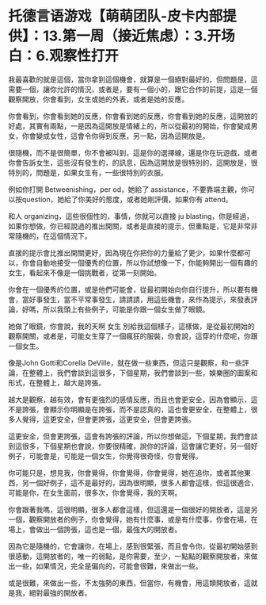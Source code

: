 # 托德言语游戏【萌萌团队-皮卡内部提供】：13.第一周（接近焦虑）：3.开场白：6.观察性打开

我最喜歡的就是這個，當你拿到這個機會，就算是一個絕對最好的，但問題是，這需要一個，讓你允許的情況，或者是，要有一個小的，跟它合作的前提，這是一個觀察開放，你會看到，女生或她的外表，或者是她的反應。

你會看到，你會看到她的反應，你會看到她的反應，你會看到她的反應，這開放的好處，其實有兩點，一是因為這開放是情緒上的，所以從最初的開始，你會變成男女，你會變成女性，這會令你得到反應，另一點，因為這開放是。

很隨機，而不是很簡單，你不會被叫到，這是你的選擇線，還是你在玩遊戲，或者你會告訴女生，這些沒有發生的，的訊息，因為這開放是很特別的，這開放是，很特別的，問題是，如果女生有，一些很特別的衣服。

例如你打開 Betweenishing，per od，她給了 assistance，不要靠端主觀，你可以按question，她給了你美好的態度，或者她剛評價，如果你有 attend。

和人 organizing，這些很個性的，事情，你就可以直接 ju blasting，你是經過，如果你想做，你已經說過的推出開關，或者是直接的提示，但重點是，它是非常非常隨機的，在這個情況下。

直接的提示會比推出開關更好，因為現在你把你的力量給了更少，如果什麼都可以，你會自動地接受一個優秀的位置，所以你試想像一下，你能夠開出一個有趣的女生，看起來不像是一個挑戰者，從第一刻開始。

你會在一個優秀的位置，或是他們可能會，從最初開始向你自行提升，所以要有機會，當好事發生，當不平常事發生，請請請，用這些機會，來作為提示，來發表評論，好嗎，所以我頭上有些例子，可能是你跟一個女生做了眼鏡。

她做了眼鏡，你會說，我的天啊 女生 別給我這個樣子，這樣做，是從最初開始的觀察開關，或者是，可能女生穿了一個瘋狂的服裝，你會說，這穿的什麼呢，你跟一個女生。

像是John Gotti和Corella DeVille，就在做一些東西，但這只是觀察，和一些評論，在整體上，我們會談到這很多，下個星期，我們會談到一些，娛樂圈的圖案和形式，在整體上，越大是誇張。

越大是觀察，越有效，會有更強烈的感情反應，而且也會更安全，因為會顯示，這不是誇張，會顯示你明顯是在誇張，而不是認真的，這也會更安全，在整體上，很多人覺得，這更安全，但會更誇張，這更安全，但會更誇張。

這更安全，但會更誇張，這會有誇張的評論，所以你想做這，下個星期，我們會談到這很多，下個星期也會說，你要很精確，說你的評論，這會讓它更好，另一個好例子，可能會是，可能是一個女生，你覺得很奇怪，你會覺得。

你可能只是，想見我，你會覺得，你會覺得，你會覺得，她在追你，或者其他東西，另一個好例子，這不是最好的，因為很明顯，很多人都會這樣，但這很適合，可能是你，在女生面前，很多次，你會覺得，我的天啊。

你會跟著我嗎，這很明顯，很多人都會這樣，但這還是一個很好的開放者，這是另一個，觀察開放者的例子，你會覺得，她有什麼事，或是有什麼事，你會在場，在場上，會做出一個誇張，這也是一個，最強大的開放者。

因為它是隨機的，它會讓你，在場上，感到很緊張，而且會令你，從最初開始感到很感動，這開放者的，唯一的弱點，是你需要，至少，一點點的觀察開放者，來做出一些，如果情況，完全是偏向的，可能會很難，來做出一些。

或是很難，來做出一些，不太強勢的東西，但當你，有機會，用這類開放者，這就是我，絕對最強的開放者。